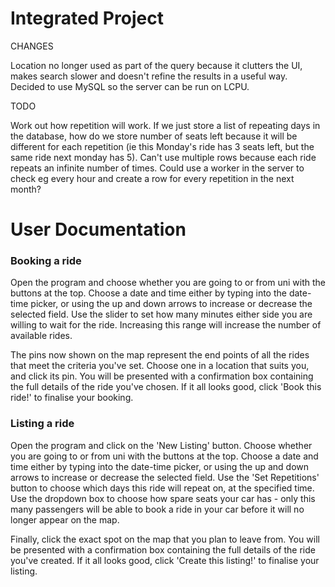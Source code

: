 # Integrated Project

CHANGES

Location no longer used as part of the query because it clutters the UI, makes search slower and doesn't refine the results in a useful way.  
Decided to use MySQL so the server can be run on LCPU.  

TODO

Work out how repetition will work. If we just store a list of repeating days in the database, how do we store number of seats left because it will be different for each repetition (ie this Monday's ride has 3 seats left, but the same ride next monday has 5). Can't use multiple rows because each ride repeats an infinite number of times. Could use a worker in the server to check eg every hour and create a row for every repetition in the next month?

# User Documentation

### Booking a ride

Open the program and choose whether you are going to or from uni with the buttons at the top. Choose a date and time either by typing into the date-time picker, or using the up and down arrows to increase or decrease the selected field. Use the slider to set how many minutes either side you are willing to wait for the ride. Increasing this range will increase the number of available rides.

The pins now shown on the map represent the end points of all the rides that meet the criteria you've set. Choose one in a location that suits you, and click its pin. You will be presented with a confirmation box containing the full details of the ride you've chosen. If it all looks good, click 'Book this ride!' to finalise your booking.

### Listing a ride

Open the program and click on the 'New Listing' button. Choose whether you are going to or from uni with the buttons at the top. Choose a date and time either by typing into the date-time picker, or using the up and down arrows to increase or decrease the selected field. Use the 'Set Repetitions' button to choose which days this ride will repeat on, at the specified time. Use the dropdown box to choose how spare seats your car has - only this many passengers will be able to book a ride in your car before it will no longer appear on the map.

Finally, click the exact spot on the map that you plan to leave from. You will be presented with a confirmation box containing the full details of the ride you've created. If it all looks good, click 'Create this listing!' to finalise your listing.
